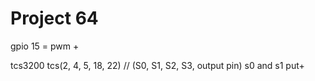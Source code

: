 # Project 64

gpio 15 = pwm +

tcs3200 tcs(2, 4, 5, 18, 22) // (S0, S1, S2, S3, output pin)
 s0 and s1 put+